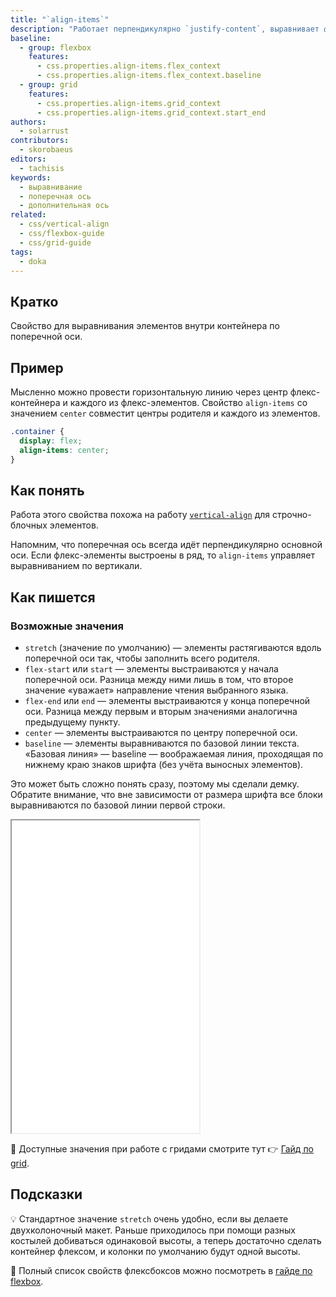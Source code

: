 ```yaml
---
title: "`align-items`"
description: "Работает перпендикулярно `justify-content`, выравнивает флекс-элементы по дополнительной оси. "
baseline:
  - group: flexbox
    features:
      - css.properties.align-items.flex_context
      - css.properties.align-items.flex_context.baseline
  - group: grid
    features:
      - css.properties.align-items.grid_context
      - css.properties.align-items.grid_context.start_end
authors:
  - solarrust
contributors:
  - skorobaeus
editors:
  - tachisis
keywords:
  - выравнивание
  - поперечная ось
  - дополнительная ось
related:
  - css/vertical-align
  - css/flexbox-guide
  - css/grid-guide
tags:
  - doka
---
```


## Кратко

Свойство для выравнивания элементов внутри контейнера по поперечной оси.

## Пример

Мысленно можно провести горизонтальную линию через центр флекс-контейнера и каждого из флекс-элементов. Свойство `align-items` со значением `center` совместит центры родителя и каждого из элементов.

```css
.container {
  display: flex;
  align-items: center;
}
```

## Как понять

Работа этого свойства похожа на работу [`vertical-align`](/css/vertical-align/) для строчно-блочных элементов.

Напомним, что поперечная ось всегда идёт перпендикулярно основной оси. Если флекс-элементы выстроены в ряд, то `align-items` управляет выравниванием по вертикали.

## Как пишется

### Возможные значения

- `stretch` (значение по умолчанию) — элементы растягиваются вдоль поперечной оси так, чтобы заполнить всего родителя.
- `flex-start` или `start` — элементы выстраиваются у начала поперечной оси. Разница между ними лишь в том, что второе значение «уважает» направление чтения выбранного языка.
- `flex-end` или `end` — элементы выстраиваются у конца поперечной оси. Разница между первым и вторым значениями аналогична предыдущему пункту.
- `center` — элементы выстраиваются по центру поперечной оси.
- `baseline` — элементы выравниваются по базовой линии текста. «Базовая линия» — baseline — воображаемая линия, проходящая по нижнему краю знаков шрифта (без учёта выносных элементов).

Это может быть сложно понять сразу, поэтому мы сделали демку. Обратите внимание, что вне зависимости от размера шрифта все блоки выравниваются по базовой линии первой строки.

<iframe title="Возможные значения свойства align-items" src="demos/align-items/" height="500"></iframe>

<aside>

🥸 Доступные значения при работе с гридами смотрите тут 👉 [Гайд по grid](/css/grid-guide/).

</aside>

## Подсказки

💡 Стандартное значение `stretch` очень удобно, если вы делаете двухколоночный макет. Раньше приходилось при помощи разных костылей добиваться одинаковой высоты, а теперь достаточно сделать контейнер флексом, и колонки по умолчанию будут одной высоты.

<aside>

📝 Полный список свойств флексбоксов можно посмотреть в [гайде по flexbox](/css/flexbox-guide/).

</aside>
